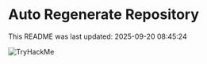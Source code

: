 # Auto Regenerate Repository

This README was last updated: 2025-09-20 08:45:24

 ![TryHackMe](https://tryhackme.com/badge/533634)